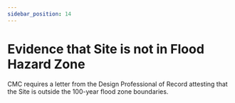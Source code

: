 ```yaml
---
sidebar_position: 14
---
```


# Evidence that Site is not in Flood Hazard Zone


CMC requires a letter from the Design Professional of Record attesting that the Site is outside the 100-year flood zone boundaries.